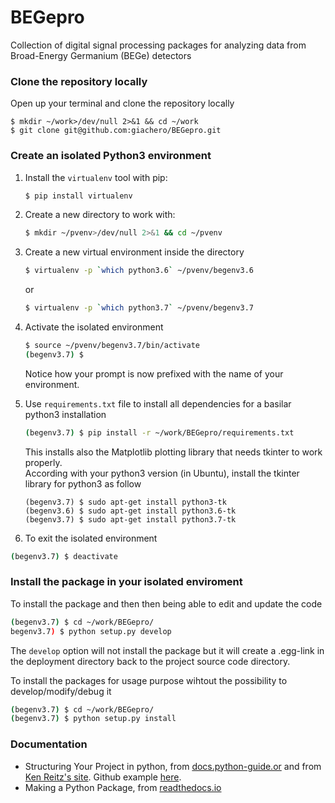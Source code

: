 # BEGepro
Collection of digital signal processing packages for analyzing data from Broad-Energy Germanium (BEGe) detectors

### Clone the repository locally
Open up your terminal and clone the repository locally
```
$ mkdir ~/work>/dev/null 2>&1 && cd ~/work
$ git clone git@github.com:giachero/BEGepro.git
```

### Create an isolated Python3 environment
1. Install the ```virtualenv``` tool with pip:
   ```bash
   $ pip install virtualenv
   ```
2. Create a new directory to work with:
   ```bash
   $ mkdir ~/pvenv>/dev/null 2>&1 && cd ~/pvenv
   ```
 3. Create a new virtual environment inside the directory
    ```bash
    $ virtualenv -p `which python3.6` ~/pvenv/begenv3.6
    ```
    or 
    
    ```bash
    $ virtualenv -p `which python3.7` ~/pvenv/begenv3.7
    ```
 4. Activate the isolated environment
    ```bash
    $ source ~/pvenv/begenv3.7/bin/activate
    (begenv3.7) $ 
    ```
    Notice how your prompt is now prefixed with the name of your environment.
    
 5. Use ```requirements.txt``` file to install all dependencies for a basilar python3 installation
    ```bash
    (begenv3.7) $ pip install -r ~/work/BEGepro/requirements.txt 
    ```
    This installs also the Matplotlib plotting library that needs tkinter to work properly.  
    According with your python3 version (in Ubuntu), install the tkinter library for python3 as follow
    ```
    (begenv3.7) $ sudo apt-get install python3-tk
    (begenv3.6) $ sudo apt-get install python3.6-tk
    (begenv3.7) $ sudo apt-get install python3.7-tk
    ```
  6. To exit the isolated environment
  ```bash
  (begenv3.7) $ deactivate
  ```
    
### Install the package in your isolated enviroment

To install the package and then then being able to edit and update the code 
```bash
(begenv3.7) $ cd ~/work/BEGepro/
begenv3.7) $ python setup.py develop
```
The ```develop``` option will not install the package but it will create a .egg-link in the deployment directory back to the project source code directory.  

To install the packages for usage purpose wihtout the possibility to develop/modify/debug it
```bash
(begenv3.7) $ cd ~/work/BEGepro/ 
(begenv3.7) $ python setup.py install
```

### Documentation
* Structuring Your Project in python, from [docs.python-guide.or](https://docs.python-guide.org/writing/structure/) and from [Ken Reitz's site](https://kenreitz.org/essays/repository-structure-and-python). Github example [here](https://github.com/navdeep-G/samplemod). 
* Making a Python Package, from [readthedocs.io](https://python-packaging-tutorial.readthedocs.io/en/latest/setup_py.html)

